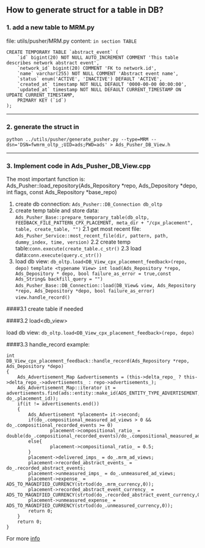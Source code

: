 ## How to generate struct for a table in DB?
### 1. add a new table to MRM.py

file:	utils/pusher/MRM.py
content: `in section TABLE` 
```
CREATE TEMPORARY TABLE `abstract_event` (
    `id` bigint(20) NOT NULL AUTO_INCREMENT COMMENT 'This table describes network abstract event',
    `network_id` bigint(20) COMMENT 'FK to network.id',
    `name` varchar(255) NOT NULL COMMENT 'Abstract event name',
    `status` enum('ACTIVE', 'INACTIVE') DEFAULT 'ACTIVE',
    `created_at` timestamp NOT NULL DEFAULT '0000-00-00 00:00:00',
    `updated_at` timestamp NOT NULL DEFAULT CURRENT_TIMESTAMP ON UPDATE CURRENT_TIMESTAMP,
    PRIMARY KEY (`id`)
);
```
----
### 2. generate the struct in 

`python ../utils/pusher/generate_pusher.py --type=MRM --dsn='DSN=fwmrm_oltp_;UID=ads;PWD=ads' > Ads_Pusher_DB_View.h`


----
### 3. Implement code in Ads_Pusher_DB_View.cpp 
The most important function is: Ads_Pusher::load_repository(Ads_Repository *repo, Ads_Depository *depo, int flags, const Ads_Repository *base_repo) 

1. create db connection: `Ads_Pusher::DB_Connection db_oltp`
2. create temp table and store data: `Ads_Pusher_Base::prepare_temporary_table(db_oltp, FEEDBACK_FILE_PATTERN_CPX_PLACEMENT, meta_dir + "/cpx_placement", table, create_table, "")`
	2.1 get most recent file: `Ads_Pusher_Service::most_recent_file(dir, pattern, path, dummy_index, time, version)`
	2.2 create temp table:`conn.execute(create_table.c_str()`
	2.3 load data:`conn.execute(query.c_str())`
3. load db view: `db_oltp.load<DB_View_cpx_placement_feedback>(repo, depo)`
				`template <typename View> int load(Ads_Repository *repo, Ads_Depository * depo, bool failure_as_error = true,const Ads_String& backfill_query = "")`
				`Ads_Pusher_Base::DB_Connection::load(DB_View& view, Ads_Repository *repo, Ads_Depository *depo, bool failure_as_error)`
				`view.handle_record()`

####3.1 create table if needed

####3.2 load<db_view>

load db view: `db_oltp.load<DB_View_cpx_placement_feedback>(repo, depo)`

####3.3 handle_record
example:
```
int
DB_View_cpx_placement_feedback::handle_record(Ads_Repository *repo, Ads_Depository *depo)
{
    Ads_Advertisement_Map &advertisements = (this->delta_repo_ ? this->delta_repo_->advertisements_ : repo->advertisements_);
    Ads_Advertisement_Map::iterator it = advertisements.find(ads::entity::make_id(ADS_ENTITY_TYPE_ADVERTISEMENT, do_.placement_id));
    if(it != advertisements.end())
    {
        Ads_Advertisement *placement= it->second;
        if(do_.compositional_measured_ad_views > 0 && do_.compositional_recorded_events >= 0)
                placement->compositional_ratio_ = double(do_.compositional_recorded_events)/do_.compositional_measured_ad_views;//TODO
        else{
                placement->compositional_ratio_ = 0.5;
        }
        placement->delivered_imps_ = do_.mrm_ad_views;
        placement->recorded_abstract_events_ = do_.recorded_abstract_events;
        placement->unmeasured_imps_ = do_.unmeasured_ad_views;
        placement->expense_ = ADS_TO_MAGNIFIED_CURRENCY(strtod(do_.mrm_currency,0));
        placement->recorded_abstract_event_currency_ = ADS_TO_MAGNIFIED_CURRENCY(strtod(do_.recorded_abstract_event_currency,0));
        placement->unmeasured_expense_ = ADS_TO_MAGNIFIED_CURRENCY(strtod(do_.unmeasured_currency,0));
        return 0;
    }
	return 0;
}
```
For more [info](http://wiki.dev.fwmrm.net/display/viqa/DB+Pusher+Introduction)


